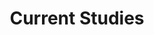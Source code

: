 ---
title: Current Studies
type: landing

sections:
  - block: collection
    id: studies
    content:
      title: Current Projects
      subtitle: ''
      text: ''
      count: 15
      filters:
        # Folders to display content from
        folders:
          - studies
        # Only show content with these tags
        tags: ""
        # Exclude content with these tags
        exclude_tags: ""
        # Which Hugo page kinds to show (https://gohugo.io/templates/section-templates/#page-kinds)
        kinds:
         # - page
      # Field to sort by, such as Date or Title
      sort_by: 'Title'
      sort_ascending: false
      # Default portfolio filter button
      # 0 corresponds to the first button below and so on
      # For example, 0 will default to showing all content as the first button below shows content with *any* tag
    design:
      # See Page Builder docs for all section customization options.
      # Choose how many columns the section has. Valid values: '1' or '2'.
      columns: '1'
      # Choose a listing view
      view: showcase
      # For Showcase view, flip alternate rows?
      flip_alt_rows: true
---